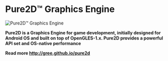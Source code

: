 # Pure2D&trade; Graphics Engine
![Pure2D&trade; Graphics Engine](http://gree.github.io/pure2d/doc/pure2d_logo_64.png)

**Pure2D is a Graphics Engine for game development, initially designed for Android OS and built on top of OpenGLES-1.x. Pure2D provides a powerful API set and OS-native performance**

**Read more http://gree.github.io/pure2d**